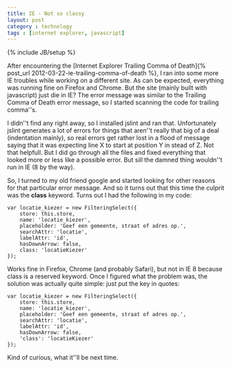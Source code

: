```yaml
---
title: IE - Not so classy
layout: post
category : technology
tags : [internet explorer, javascript]
---
```

{% include JB/setup %}

After encountering the [Internet Explorer Trailing Comma of Death]{% post_url 2012-03-22-ie-trailing-comma-of-death %}, I ran into some more IE troubles while working on a different site. As can be expected, everything was running fine on Firefox and Chrome. But the site (mainly built with javascript) just die in IE? The error message was similar to the Trailing Comma of Death error message, so I started scanning the code for trailing comma''s. 

I didn''t find any right away, so I installed jslint and ran that. Unfortunately jslint generates a lot of errors for things that aren''t really that big of a deal (indentation mainly), so real errors get rather lost in a flood of message saying that it was expecting line X to start at position Y in stead of Z. Not that helpfull. But I did go through all the files and fixed everything that looked more or less like a possible error. But sill the damned thing wouldn''t run in IE (8 by the way).

So, I turned to my old friend google and started looking for other reasons for that particular error message. And so it turns out that this time the culprit was the **class** keyword. Turns out I had the following in my code:

	var locatie_kiezer = new FilteringSelect({
		store: this.store,
		name: 'locatie_kiezer',
		placeholder: 'Geef een gemeente, straat of adres op.',
		searchAttr: 'locatie',
		labelAttr: 'id',
		hasDownArrow: false,
		class: 'locatieKiezer'
	});

Works fine in Firefox, Chrome (and probably Safari), but not in IE 8 because class is a reserved keyword. Once I figured what the problem was, the solution was actually quite simple: just put the key in quotes:

	var locatie_kiezer = new FilteringSelect({
		store: this.store,
		name: 'locatie_kiezer',
		placeholder: 'Geef een gemeente, straat of adres op.',
		searchAttr: 'locatie',
		labelAttr: 'id',
		hasDownArrow: false,
		'class': 'locatieKiezer'
	});

Kind of curious, what it''ll be next time.
